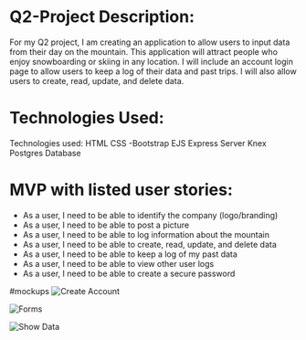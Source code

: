 
 # Q2-Project Description:
For my Q2 project, I am creating an application to allow users to input data from their day on the mountain. This application will attract people who enjoy snowboarding or skiing in any location. I will include an account login page to allow users to keep a log of their data and past trips. I will also allow users to create, read, update, and delete data.

# Technologies Used: 
Technologies used: 
  HTML 
  CSS 
    -Bootstrap 
  EJS 
  Express Server 
  Knex 
  Postgres 
  Database
  # MVP with listed user stories: 
*	As a user, I need to be able to identify the company (logo/branding) 
*	As a user, I need to be able to post a picture 
* As a user, I need to be able to log information about the mountain 
*	As a user, I need to be able to create, read, update, and delete data 
*	As a user, I need to be able to keep a log of my past data 
*	As a user, I need to be able to view other user logs 
*	As a user, I need to be able to create a secure password


#mockups
![Create Account](https://github.com/rkborgstrom/Q2-Project/blob/master/images/CreateAccount.jpg)
  
![Forms](https://github.com/rkborgstrom/Q2-Project/blob/master/images/Forms.jpg)

![Show Data](https://github.com/rkborgstrom/Q2-Project/blob/master/images/ShowData.jpg)
